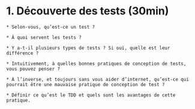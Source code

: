 # 1. Découverte des tests (30min)


    * Selon-vous, qu’est-ce un test ?

    * À quoi servent les tests ?

    * Y a-t-il plusieurs types de tests ? Si oui, quelle est leur différence ?

    * Intuitivement, à quelles bonnes pratiques de conception de tests, vous pouvez penser ?

    * À l’inverse, et toujours sans vous aider d’internet, qu’est-ce qui pourrait être une mauvaise pratique de conception de test ?

    * Définir ce qu’est le TDD et quels sont les avantages de cette pratique.
    
